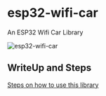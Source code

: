 # esp32-wifi-car
An ESP32 Wifi Car Library

![esp32-wifi-car](https://user-images.githubusercontent.com/69466026/192095791-723761c6-2614-46b0-ae07-f6696757c629.jpg)

## WriteUp and Steps
[Steps on how to use this library](https://www.donskytech.com/create-your-own-esp32-wifi-car-using-the-library-esp32-wifi-car/)
